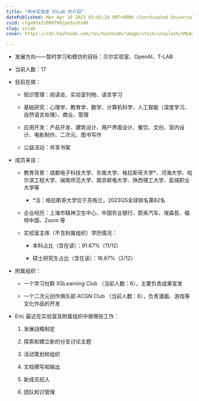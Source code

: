 ```yaml
---
title: "响水实验室 XSLab 的介绍"
datePublished: Mon Apr 10 2023 03:05:24 GMT+0000 (Coordinated Universal Time)
cuid: clga93x2s000709jpe3ysbs06
slug: xslab
cover: https://cdn.hashnode.com/res/hashnode/image/stock/unsplash/oMpAz-DN-9I/upload/c4f93bc2e6dd4e94ce5d6f93a567fb38.jpeg

---
```


* 发展方向——暂时学习和模仿的目标：贝尔实验室、OpenAI、T-LAB
    
* 当前人数：17
    
* 目前在做：
    
    * 知识管理：阅读会、实验室刊物、语言学习
        
    * 基础研究：心理学、教育学、数学、计算机科学、人工智能（深度学习、自然语言处理）、商业、管理
        
    * 应用开发：产品开发、建筑设计、用户界面设计、餐饮、文创、室内设计、电影制作、二次元、图书写作
        
    * 公益活动：共享书架
        
* 成员来自：
    
    * 教育背景：成都电子科技大学、东南大学、格拉斯哥大学\*、河海大学、哈尔滨工程大学、闽南师范大学、南京邮电大学、陕西理工大学、盐城职业大学等
        
        * \*注：格拉斯哥大学位于苏格兰，2023QS全球排名第82名
            
    * 企业经历：上海市精神卫生中心、中国农业银行、蔚来汽车、埃森哲、福特中国、Zoom 等
        
    * 实验室主体（不含附属组织）学历情况：
        
        * 本科占比（含在读）：91.67%（11/12）
            
        * 硕士研究生占比（含在读）：16.67%（2/12）
            
* 附属组织：
    
    * 一个学习社群 XSLearning Club （当前人数：6），主要负责成果宣发
        
    * 一个二次元创作俱乐部 ACGN Club （当前人数：6），负责漫画、游戏等文化作品的开发
        
* Eric 最近在实验室及附属组织中做哪些工作：
    
    1. 发展战略制定
        
    2. 探索和建立新的分支讨论主题
        
    3. 活动策划和组织
        
    4. 文档撰写和输出
        
    5. 新成员招入
        
    6. 团队知识管理